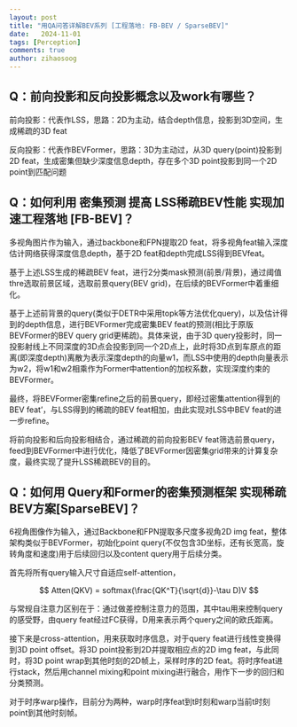 ```yaml
---
layout: post
title: "用QA问答详解BEV系列 [工程落地: FB-BEV / SparseBEV]"
date:   2024-11-01
tags: [Perception]
comments: true
author: zihaosoog
---
```


## Q：前向投影和反向投影概念以及work有哪些？

前向投影：代表作LSS，思路：2D为主动，结合depth信息，投影到3D空间，生成稀疏的3D feat

反向投影：代表作BEVFormer，思路：3D为主动过，从3D query(point)投影到2D feat，生成密集但缺少深度信息depth，存在多个3D point投影到同一个2D point到匹配问题

## Q：如何利用 密集预测 提高 LSS稀疏BEV性能 实现加速工程落地 [FB-BEV]？

多视角图片作为输入，通过backbone和FPN提取2D feat，将多视角feat输入深度估计网络获得深度信息depth，基于2D feat和depth完成LSS得到BEVfeat。

基于上述LSS生成的稀疏BEV feat，进行2分类mask预测(前景/背景)，通过阈值thre选取前景区域，选取前景query(BEV grid)，在后续的BEVFormer中着重细化。

基于上述前背景的query(类似于DETR中采用topk等方法优化query)，以及估计得到的depth信息，进行BEVFormer完成密集BEV feat的预测(相比于原版BEVFormer的BEV query grid更稀疏)。具体来说，由于3D query投影时，同一投影射线上不同深度的3D点会投影到同一个2D点上，此时将3D点到车原点的距离(即深度depth)离散为表示深度depth的向量w1，而LSS中使用的depth向量表示为w2，将w1和w2相乘作为Former中attention的加权系数，实现深度约束的BEVFormer。

最终，将BEVFormer密集refine之后的前景query，即经过密集attention得到的BEV feat’，与LSS得到的稀疏的BEV feat相加，由此实现对LSS中BEV feat的进一步refine。

将前向投影和后向投影相结合，通过稀疏的前向投影BEV feat筛选前景query，feed到BEVFormer中进行优化，降低了BEVFormer因密集grid带来的计算复杂度，最终实现了提升LSS稀疏BEV的目的。

## Q：如何用 Query和Former的密集预测框架 实现稀疏BEV方案[SparseBEV]？

6视角图像作为输入，通过Backbone和FPN提取多尺度多视角2D img feat，整体架构类似于BEVFormer，初始化point query(不仅包含3D坐标，还有长宽高，旋转角度和速度)用于后续回归以及content query用于后续分类。

首先将所有query输入尺寸自适应self-attention，

$$
Atten(QKV) = softmax(\frac{QK^T}{\sqrt{d}}-\tau D)V
$$

与常规自注意力区别在于：通过做差控制注意力的范围，其中tau用来控制query的感受野，由query feat经过FC获得，D用来表示两个query之间的欧氏距离。

接下来是cross-attention，用来获取时序信息，对于query feat进行线性变换得到3D point offset。将3D point投影到2D并提取相应点的2D img feat，与此同时，将3D point wrap到其他时刻的2D帧上，采样时序的2D feat。将时序feat进行stack，然后用channel mixing和point mixing进行融合，用作下一步的回归和分类预测。

对于时序warp操作，目前分为两种，warp时序feat到t时刻和warp当前t时刻point到其他时刻帧。
